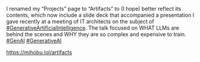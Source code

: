 I renamed my “Projects” page to “Artifacts” to (I hope) better reflect its contents, which now include a slide deck that accompanied a presentation I gave recently at a meeting of IT architects on the subject of [\#<span>GenerativeArtificialIntelligence</span>](https://social.lol/tags/GenerativeArtificialIntelligence). The talk focused on WHAT LLMs are behind the scenes and WHY they are so complex and expensive to train. [\#<span>GenAI</span>](https://social.lol/tags/GenAI) [\#<span>GenerativeAI</span>](https://social.lol/tags/GenerativeAI)

[<span class="invisible">https://</span><span class="">mihobu.lol/artifacts</span><span class="invisible"></span>](https://mihobu.lol/artifacts)